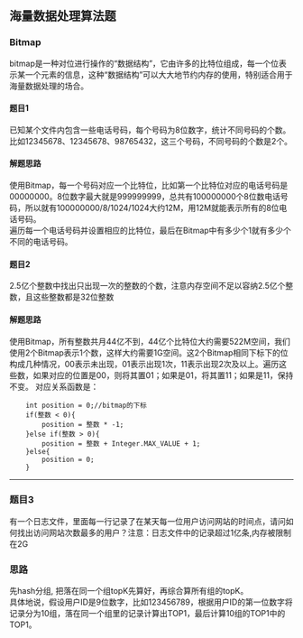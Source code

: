 ## 海量数据处理算法题

### Bitmap
bitmap是一种对位进行操作的“数据结构”，它由许多的比特位组成，每一个位表示某一个元素的信息，这种“数据结构”可以大大地节约内存的使用，特别适合用于海量数据处理的场合。

#### 题目1
已知某个文件内包含一些电话号码，每个号码为8位数字，统计不同号码的个数。
比如12345678、12345678、98765432，这三个号码，不同号码的个数是2个。

#### 解题思路
使用Bitmap，每一个号码对应一个比特位，比如第一个比特位对应的电话号码是00000000。8位数字最大就是999999999，总共有100000000个8位数电话号码，所以就有100000000/8/1024/1024大约12M，用12M就能表示所有的8位电话号码。  
遍历每一个电话号码并设置相应的比特位，最后在Bitmap中有多少个1就有多少个不同的电话号码。


#### 题目2
2.5亿个整数中找出只出现一次的整数的个数，注意内存空间不足以容纳2.5亿个整数，且这些整数都是32位整数

#### 解题思路
使用Bitmap，所有整数共月44亿不到，44亿个比特位大约需要522M空间，我们使用2个Bitmap表示1个数，这样大约需要1G空间。这2个Bitmap相同下标下的位构成几种情况，00表示未出现，01表示出现1次，11表示出现2次及以上。遍历这些数，如果对应的位置是00，则将其置01；如果是01，将其置11；如果是11，保持不变。
对应关系函数是：
```
    int position = 0;//bitmap的下标
    if(整数 < 0){
        position = 整数 * -1;     
    }else if(整数 > 0){
        position = 整数 + Integer.MAX_VALUE + 1;
    }else{
        position = 0;
    }
```


---

### 题目3
有一个日志文件，里面每一行记录了在某天每一位用户访问网站的时间点，请问如何找出访问网站次数最多的用户？注意：日志文件中的记录超过1亿条,内存被限制在2G

### 思路
先hash分组, 把落在同一个组topK先算好，再综合算所有组的topK。  
具体地说，假设用户ID是9位数字，比如123456789，根据用户ID的第一位数字将记录分为10组，落在同一个组里的记录计算出TOP1，最后计算10组的TOP1中的TOP1。

